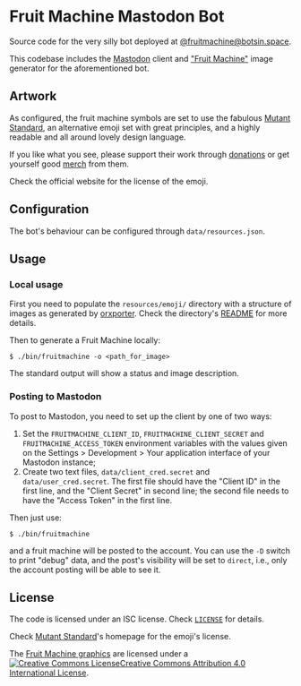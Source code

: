 Fruit Machine Mastodon Bot
==========================

Source code for the very silly bot deployed at
[@fruitmachine@botsin.space](https://botsin.space/@fruitmachine).

This codebase includes the [Mastodon](https://joinmastodon.org/) client and
["Fruit Machine"](https://en.wikipedia.org/wiki/Slot_machine) image generator
for the aforementioned bot.

Artwork
-------

As configured, the fruit machine symbols are set to use the fabulous
[Mutant Standard](https://mutant.tech/), an alternative emoji set with great
principles, and a highly readable and all around lovely design language.

If you like what you see, please support their work through
[donations](https://mutant.tech/donate/) or get yourself good
[merch](https://mutant.tech/donate/) from them.

Check the official website for the license of the emoji.

Configuration
-------------

The bot's behaviour can be configured through `data/resources.json`.

Usage
-----

### Local usage

First you need to populate the `resources/emoji/` directory with a structure of
images as generated by [orxporter](https://github.com/mutantstandard/orxporter).
Check the directory's [README](resources/emoji/README.md) for more details.

Then to generate a Fruit Machine locally:

`$ ./bin/fruitmachine -o <path_for_image>`

The standard output will show a status and image description.

### Posting to Mastodon

To post to Mastodon, you need to set up the client by one of two ways:

1. Set the `FRUITMACHINE_CLIENT_ID`, `FRUITMACHINE_CLIENT_SECRET` and
   `FRUITMACHINE_ACCESS_TOKEN` environment variables with the values given on
   the Settings > Development > Your application interface of your Mastodon
   instance;
2. Create two text files, `data/client_cred.secret` and `data/user_cred.secret`.
   The first file should have the "Client ID" in the first line, and the "Client
   Secret" in second line; the second file needs to have the "Access Token" in
   the first line.

Then just use:

`$ ./bin/fruitmachine`

and a fruit machine will be posted to the account. You can use the `-D` switch
to print "debug" data, and the post's visibility will be set to `direct`, i.e.,
only the account posting will be able to see it.


License
-------

The code is licensed under an ISC license. Check [`LICENSE`](LICENSE) for
details.

Check [Mutant Standard](https://mutant.tech/)'s homepage for the emoji's
license.

The [Fruit Machine graphics](data/machines/) are licensed under a
<a rel="license" href="http://creativecommons.org/licenses/by/4.0/"><img alt="Creative Commons License" style="border-width:0" src="https://i.creativecommons.org/l/by/4.0/80x15.png" />Creative Commons Attribution 4.0 International License</a>.

